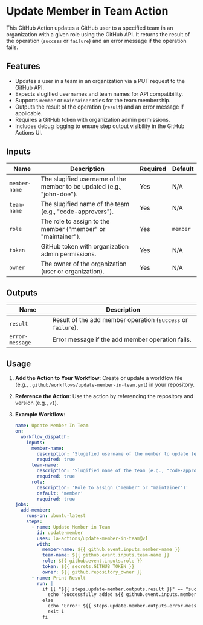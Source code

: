 # Update Member in Team Action

This GitHub Action updates a GitHub user to a specified team in an organization with a given role using the GitHub API. It returns the result of the operation (`success` or `failure`) and an error message if the operation fails.

## Features
- Updates a user in a team in an organization via a PUT request to the GitHub API.
- Expects slugified usernames and team names for API compatibility.
- Supports `member` or `maintainer` roles for the team membership.
- Outputs the result of the operation (`result`) and an error message if applicable.
- Requires a GitHub token with organization admin permissions.
- Includes debug logging to ensure step output visibility in the GitHub Actions UI.

## Inputs
| Name          | Description                                              | Required | Default   |
|---------------|----------------------------------------------------------|----------|-----------|
| `member-name` | The slugified username of the member to be updated (e.g., "john-doe"). | Yes      | N/A       |
| `team-name`   | The slugified name of the team (e.g., "code-approvers"). | Yes      | N/A       |
| `role`        | The role to assign to the member ("member" or "maintainer"). | Yes      | `member`  |
| `token`       | GitHub token with organization admin permissions.        | Yes      | N/A       |
| `owner`       | The owner of the organization (user or organization).    | Yes      | N/A       |

## Outputs
| Name           | Description                                              |
|----------------|----------------------------------------------------------|
| `result`       | Result of the add member operation (`success` or `failure`). |
| `error-message`| Error message if the add member operation fails.         |

## Usage
1. **Add the Action to Your Workflow**:
   Create or update a workflow file (e.g., `.github/workflows/update-member-in-team.yml`) in your repository.

2. **Reference the Action**:
   Use the action by referencing the repository and version (e.g., `v1`).

3. **Example Workflow**:
   ```yaml
   name: Update Member In Team
   on:
     workflow_dispatch:
       inputs:
         member-name:
           description: 'Slugified username of the member to update (e.g., "john-doe")'
           required: true
         team-name:
           description: 'Slugified name of the team (e.g., "code-approvers")'
           required: true
         role:
           description: 'Role to assign ("member" or "maintainer")'
           default: 'member'
           required: true
   jobs:
     add-member:
       runs-on: ubuntu-latest
       steps:
         - name: Update Member in Team
           id: update-member
           uses: la-actions/update-member-in-team@v1
           with:
             member-name: ${{ github.event.inputs.member-name }}
             team-name: ${{ github.event.inputs.team-name }}
             role: ${{ github.event.inputs.role }}
             token: ${{ secrets.GITHUB_TOKEN }}
             owner: ${{ github.repository_owner }}
         - name: Print Result
           run: |
             if [[ "${{ steps.update-member.outputs.result }}" == "success" ]]; then
               echo "Successfully added ${{ github.event.inputs.member-name }} to team ${{ github.event.inputs.team-name }}."
             else
               echo "Error: ${{ steps.update-member.outputs.error-message }}"
               exit 1
             fi
